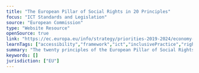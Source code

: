 ```yaml
---
title: "The European Pillar of Social Rights in 20 Principles"
focus: "ICT Standards and Legislation"
source: "European Commission"
type: "Website Resource"
openSource: true
link: "https://ec.europa.eu/info/strategy/priorities-2019-2024/economy-works-people/jobs-growth-and-investment/european-pillar-social-rights/european-pillar-social-rights-20-principles_en"
learnTags: ["accessibility","framework","ict","inclusivePractice","rights"]
summary: "The twenty principles of the European Pillar of Social Rights were created to help create a Europe that is fair, inclusive and full of opportunity."
keywords: []
jurisdiction: ["EU"]
---
```

